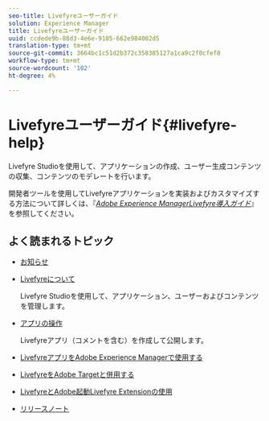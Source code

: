 ```yaml
---
seo-title: Livefyreユーザーガイド
solution: Experience Manager
title: Livefyreユーザーガイド
uuid: ccdede9b-88d3-4e6e-9105-662e984002d5
translation-type: tm+mt
source-git-commit: 3664bc1c51d2b372c358385127a1ca9c2f0cfef8
workflow-type: tm+mt
source-wordcount: '102'
ht-degree: 4%

---
```



# Livefyreユーザーガイド{#livefyre-help}

Livefyre Studioを使用して、アプリケーションの作成、ユーザー生成コンテンツの収集、コンテンツのモデレートを行います。

開発者ツールを使用してLivefyreアプリケーションを実装およびカスタマイズする方法について詳しくは、『[*Adobe Experience ManagerLivefyre導入ガイド*](/help/implementation/home.md)』を参照してください。

## よく読まれるトピック

* [お知らせ](c-anouncements.md#c_anouncements)

* [Livefyreについて](c-product.md#c_product)

   Livefyre Studioを使用して、アプリケーション、ユーザーおよびコンテンツを管理します。

* [アプリの操作](c-about-apps/c-about-apps.md#c_about_apps)

   Livefyreアプリ（コメントを含む）を作成して公開します。

* [LivefyreアプリをAdobe Experience Managerで使用する](https://helpx.adobe.com/experience-manager/6-4/sites/administering/using/livefyre.html)


* [LivefyreをAdobe Targetと併用する](/help/using/c-library/livefyre-target.md)

* [LivefyreとAdobe起動Livefyre Extensionの使用](https://docs.adobelaunch.com/extension-reference/web/adobe-livefyre-extension)

* [リリースノート](c-rn/c-rn.md#c_rn)

